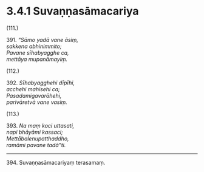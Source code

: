 # 3.4.1 Suvaṇṇasāmacariya

(111.)

391\. _“Sāmo yadā vane āsiṃ,_  
_sakkena abhinimmito;_  
_Pavane sīhabyagghe ca,_  
_mettāya mupanāmayiṃ._  

(112.)

392\. _Sīhabyagghehi dīpīhi,_  
_acchehi mahisehi ca;_  
_Pasadamigavarāhehi,_  
_parivāretvā vane vasiṃ._  

(113.)

393\. _Na maṃ koci uttasati,_  
_napi bhāyāmi kassaci;_  
_Mettābalenupatthaddho,_  
_ramāmi pavane tadā”ti._  

---

394\. Suvaṇṇasāmacariyaṃ terasamaṃ.
